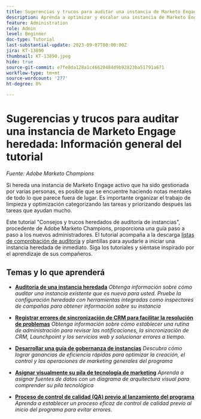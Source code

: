 ```yaml
---
title: Sugerencias y trucos para auditar una instancia de Marketo Engage heredada
description: Aprenda a optimizar y escalar una instancia de Marketo Engage en directo que haya heredado.
feature: Administration
role: Admin
level: Beginner
doc-type: Tutorial
last-substantial-update: 2023-09-07T00:00:00Z
jira: KT-13890
thumbnail: KT-13890.jpeg
hide: true
source-git-commit: e7fe8da128a1c46620484d9b92823ba51791a671
workflow-type: tm+mt
source-wordcount: '277'
ht-degree: 0%

---
```



# Sugerencias y trucos para auditar una instancia de Marketo Engage heredada: Información general del tutorial

*Fuente: Adobe Marketo Champions*

Si hereda una instancia de Marketo Engage activo que ha sido gestionada por varias personas, es posible que se encuentre haciendo notas mentales de todo lo que parece fuera de lugar. Es importante organizar el trabajo de limpieza y optimización categorizando las tareas y priorizando después las tareas que ayudan mucho.

Este tutorial &quot;Consejos y trucos heredados de auditoría de instancias&quot;, procedente de Adobe Marketo Champions, proporciona una guía paso a paso a los nuevos administradores. El tutorial acompaña a la descarga [listas de comprobación de auditoría](https://experienceleague.adobe.com/docs/marketo/using/getting-started-with-marketo/inheriting-a-marketo-engage-instance/where-to-start.html) y plantillas para ayudarle a iniciar una instancia heredada de inmediato. Siga los tutoriales y siéntase inspirado por el aprendizaje de sus compañeros. 

## Temas y lo que aprenderá

* **[Auditoría de una instancia heredada](/help/tutorial-inherited-instance/audit-an-inherted-instance.md)**
  *Obtenga información sobre cómo auditar una instancia existente que es nueva para usted. Pruebe la configuración heredada con herramientas integradas como inspectores de campañas para obtener información sobre su instancia*

* **[Registrar errores de sincronización de CRM para facilitar la resolución de problemas](/help/tutorial-inherited-instance/log-crm-sync-errors-for-easy-troubleshootig.md)**
  *Obtenga información sobre cómo establecer una rutina de administración para revisar las notificaciones, la sincronización de CRM, Launchpoint y los servicios web y solucionar errores a tiempo.*

* **[Desarrollar una guía de gobernanza de instancias](/help/tutorial-inherited-instance/develop-an-instance-governance-guide.md)**
  *Descubra cómo lograr ganancias de eficiencia rápidas para optimizar la creación, el control y las operaciones de marketing generales del programa*


* **[Asignar visualmente su pila de tecnología de marketing](/help/tutorial-inherited-instance/create-a-visual-data-flow-diagram.md)**
  *Aprenda a asignar fuentes de datos con un diagrama de arquitectura visual para comprender su pila tecnológica*

* **[Proceso de control de calidad (QA) previo al lanzamiento del programa](/help/tutorial-inherited-instance/essential-program-pre-launch-qa.md)**
  *Aprenda a establecer un proceso eficaz de control de calidad previo al inicio del programa para evitar errores.*
